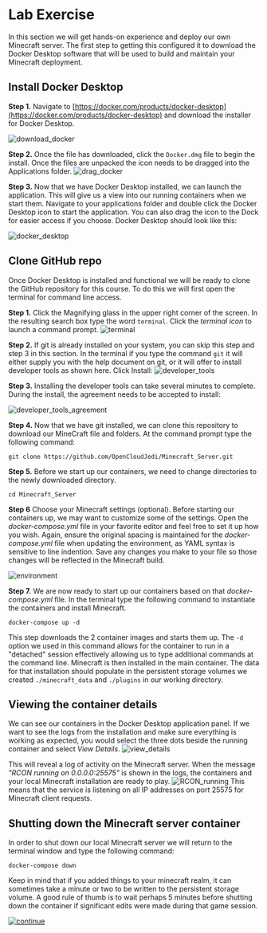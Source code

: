 
# Lab Exercise

In this section we will get hands-on experience and deploy our own Minecraft server. The first step to getting this configured it to download the Docker Desktop software that will be used to build and maintain your Minecraft deployment. 
## Install Docker Desktop

**Step 1.** Navigate to [https://docker.com/products/docker-desktop](https://docker.com/products/docker-desktop) and download the installer for Docker Desktop.

![download_docker](./images/download_docker.png)

**Step 2.** Once the file has downloaded, click the `Docker.dmg` file to begin the install. Once the files are unpacked the icon needs to be dragged into the Applications folder.
![drag_docker](./images/drag_docker.png)

**Step 3.** Now that we have Docker Desktop installed, we can launch the application. This will give us a view into our running containers when we start them. Navigate to your applications folder and double click the Docker Desktop icon to start the application. You can also drag the icon to the Dock for easier access if you choose. Docker Desktop should look like this:

![docker_desktop](./images/docker_desktop.png)

## Clone GitHub repo

Once Docker Desktop is installed and functional we will be ready to clone the GitHub repository for this course. To do this we will first open the terminal for command line access. 

**Step 1.** Click the Magnifying glass in the upper right corner of the screen. In the resulting search box type the word `terminal`. Click the *terminal icon* to launch a command prompt.
![terminal](./images/terminal.png)

**Step 2.** If git is already installed on your system, you can skip this step and step 3 in this section. In the terminal if you type the command `git` it will either supply you with the help document on git, or it will offer to install developer tools as shown here. Click Install:
![developer_tools](./images/developer_tools.png)

**Step 3.** Installing the developer tools can take several minutes to complete. During the install, the agreement needs to be accepted to install:

![developer_tools_agreement](./images/developer_tools_agreement.png)

**Step 4.** Now that we have git installed, we can clone this repository to download our MineCraft file and folders. At the command prompt type the following command:

`git clone https://github.com/OpenCloudJedi/Minecraft_Server.git`

**Step 5.** Before we start up our containers, we need to change directories to the newly downloaded directory.

`cd Minecraft_Server`

**Step 6** Choose your Minecraft settings (optional). Before starting our containers up, we may want to customize some of the settings. Open the *docker-compose.yml* file in your favorite editor and feel free to set it up how you wish. Again, ensure the original spacing is maintained for the *docker-compose.yml* file when updating the environment, as YAML syntax is sensitive to line indention. Save any changes you make to your file so those changes will be reflected in the Minecraft build.

![environment](./images/environment.png)

**Step 7.** We are now ready to start up our containers based on that *docker-compose.yml* file. In the terminal type the following command to instantiate the containers and install Minecraft.

`docker-compose up -d`

This step downloads the 2 container images and starts them up. The `-d` option we used in this command allows for the container to run in a "detached" session effectively allowing us to type additional commands at the command line. Minecraft is then installed in the main container. The data for that installation should populate in the persistent storage volumes we created `./minecraft_data` and `./plugins` in our working directory. 

## Viewing the container details

We can see our containers in the Docker Desktop application panel. If we want to see the logs from the installation and make sure everything is working as expected, you would select the three dots beside the running container and select *View Details*. 
![view_details](./images/view_details.png)

This will reveal a log of activity on the Minecraft server. When the message *"RCON running on 0.0.0.0:25575"* is shown in the logs, the containers and your local Minecraft installation are ready to play. 
![RCON_running](./images/rcon_running.png)
This means that the service is listening on all IP addresses on port 25575 for Minecraft client requests.


## Shutting down the Minecraft server container

In order to shut down our local Minecraft server we will return to the terminal window and type the following command:

`docker-compose down`

Keep in mind that if you added things to your minecraft realm, it can sometimes take a minute or two to be written to the persistent storage volume. A good rule of thumb is to wait perhaps 5 minutes before shutting down the container if significant edits were made during that game session.

[![continue](./images/continue.png)](./4_Conclusion.md)